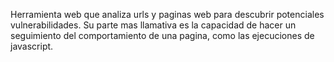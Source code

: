 Herramienta web que analiza urls y paginas web para descubrir potenciales vulnerabilidades. Su parte mas llamativa es la capacidad de hacer un seguimiento del comportamiento de una pagina, como las ejecuciones de javascript.
